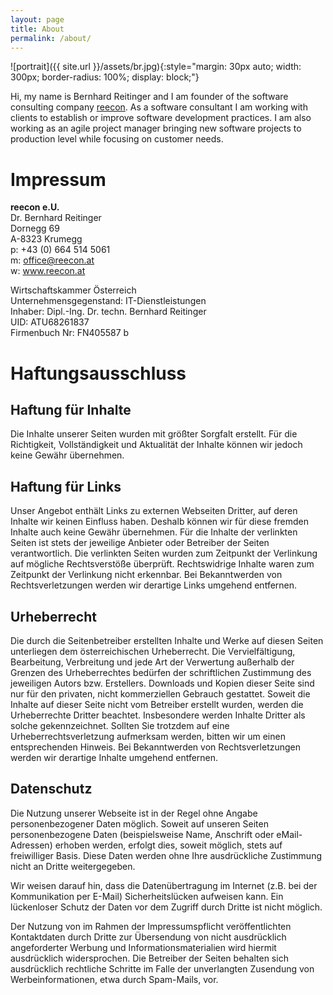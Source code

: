 ```yaml
---
layout: page
title: About
permalink: /about/
---
```


![portrait]({{ site.url }}/assets/br.jpg){:style="margin: 30px auto; width: 300px; border-radius: 100%; display: block;"}

Hi, my name is Bernhard Reitinger and I am founder of the software consulting
company <a href="www.reecon.at">reecon</a>. As a software consultant I am working with clients to establish
or improve software development practices. I am also working as an agile
project manager bringing new software projects to production level while
focusing on customer needs.

Impressum
=========

**reecon e.U.** <br>
Dr. Bernhard Reitinger <br>
Dornegg 69 <br>
A-8323 Krumegg <br>
p: +43 (0) 664 514 5061 <br>
m: office@reecon.at <br>
w: www.reecon.at

Wirtschaftskammer Österreich <br>
Unternehmensgegenstand: IT-Dienstleistungen <br>
Inhaber: Dipl.-Ing. Dr. techn. Bernhard Reitinger <br>
UID: ATU68261837 <br>
Firmenbuch Nr: FN405587 b <br>

Haftungsausschluss
==================

Haftung für Inhalte
-------------------

Die Inhalte unserer Seiten wurden mit größter Sorgfalt erstellt. Für die
Richtigkeit, Vollständigkeit und Aktualität der Inhalte können wir jedoch keine
Gewähr übernehmen.

Haftung für Links
-----------------

Unser Angebot enthält Links zu externen Webseiten Dritter, auf deren Inhalte
wir keinen Einfluss haben. Deshalb können wir für diese fremden Inhalte auch
keine Gewähr übernehmen. Für die Inhalte der verlinkten Seiten ist stets der
jeweilige Anbieter oder Betreiber der Seiten verantwortlich. Die verlinkten
Seiten wurden zum Zeitpunkt der Verlinkung auf mögliche Rechtsverstöße
überprüft. Rechtswidrige Inhalte waren zum Zeitpunkt der Verlinkung nicht
erkennbar. Bei Bekanntwerden von Rechtsverletzungen werden wir derartige Links
umgehend entfernen.

Urheberrecht
------------

Die durch die Seitenbetreiber erstellten Inhalte und Werke auf diesen Seiten
unterliegen dem österreichischen Urheberrecht. Die Vervielfältigung,
            Bearbeitung, Verbreitung und jede Art der Verwertung außerhalb der
            Grenzen des Urheberrechtes bedürfen der schriftlichen Zustimmung
            des jeweiligen Autors bzw. Erstellers. Downloads und Kopien dieser
            Seite sind nur für den privaten, nicht kommerziellen Gebrauch
            gestattet. Soweit die Inhalte auf dieser Seite nicht vom Betreiber
            erstellt wurden, werden die Urheberrechte Dritter beachtet.
            Insbesondere werden Inhalte Dritter als solche gekennzeichnet.
            Sollten Sie trotzdem auf eine Urheberrechtsverletzung aufmerksam
            werden, bitten wir um einen entsprechenden Hinweis. Bei
            Bekanntwerden von Rechtsverletzungen werden wir derartige Inhalte
            umgehend entfernen.

Datenschutz
-----------

Die Nutzung unserer Webseite ist in der Regel ohne Angabe personenbezogener
Daten möglich. Soweit auf unseren Seiten personenbezogene Daten (beispielsweise
    Name, Anschrift oder eMail-Adressen) erhoben werden, erfolgt dies, soweit
möglich, stets auf freiwilliger Basis. Diese Daten werden ohne Ihre
ausdrückliche Zustimmung nicht an Dritte weitergegeben.

Wir weisen darauf hin, dass die Datenübertragung im Internet (z.B. bei der
Kommunikation per E-Mail) Sicherheitslücken aufweisen kann. Ein lückenloser
Schutz der Daten vor dem Zugriff durch Dritte ist nicht möglich.

Der Nutzung von im Rahmen der Impressumspflicht veröffentlichten Kontaktdaten
durch Dritte zur Übersendung von nicht ausdrücklich angeforderter Werbung und
Informationsmaterialien wird hiermit ausdrücklich widersprochen. Die Betreiber
der Seiten behalten sich ausdrücklich rechtliche Schritte im Falle der
unverlangten Zusendung von Werbeinformationen, etwa durch Spam-Mails, vor.


